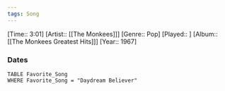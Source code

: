 ```yaml
---
tags: Song  
---
```

[Time:: 3:01]
[Artist:: [[The Monkees]]]
[Genre:: Pop]
[Played:: ]
[Album:: [[The Monkees Greatest Hits]]]
[Year:: 1967]
### Dates
````dataview
TABLE Favorite_Song
WHERE Favorite_Song = "Daydream Believer"
````